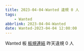 ```yaml
---
title: 2023-04-04-Wanted 違規 0 人
tags:
    - Wanted
abbrlink: 2023-04-04-Wanted
date: Wanted-2023-04-04 12:00:00
---
```

Wanted 板 [板規連結](https://www.ptt.cc/bbs/Wanted/M.1608829773.A.D3B.html)
昨天違規 0 人

